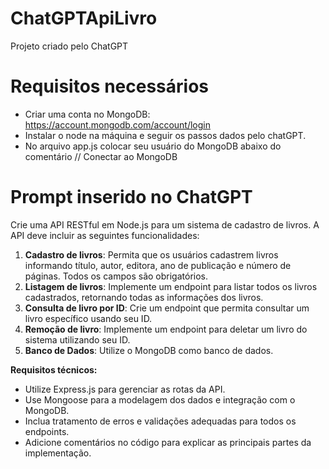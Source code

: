# ChatGPTApiLivro
Projeto criado pelo ChatGPT

# Requisitos necessários
- Criar uma conta no MongoDB: https://account.mongodb.com/account/login
- Instalar o node na máquina e seguir os passos dados pelo chatGPT.
- No arquivo app.js colocar seu usuário do MongoDB abaixo do comentário // Conectar ao MongoDB

# Prompt inserido no ChatGPT
Crie uma API RESTful em Node.js para um sistema de cadastro de livros. A API deve incluir as seguintes funcionalidades:

1. **Cadastro de livros**: Permita que os usuários cadastrem livros informando título, autor, editora, ano de publicação e número de páginas. Todos os campos são obrigatórios.
2. **Listagem de livros**: Implemente um endpoint para listar todos os livros cadastrados, retornando todas as informações dos livros.
3. **Consulta de livro por ID**: Crie um endpoint que permita consultar um livro específico usando seu ID.
4. **Remoção de livro**: Implemente um endpoint para deletar um livro do sistema utilizando seu ID.
5. **Banco de Dados**: Utilize o MongoDB como banco de dados.

**Requisitos técnicos:**

- Utilize Express.js para gerenciar as rotas da API.
- Use Mongoose para a modelagem dos dados e integração com o MongoDB.
- Inclua tratamento de erros e validações adequadas para todos os endpoints.
- Adicione comentários no código para explicar as principais partes da implementação.
